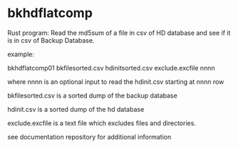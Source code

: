 # bkhdflatcomp
Rust program: Read the md5sum of a file in csv of HD database and see if it is in csv of Backup Database. 

example:

bkhdflatcomp01 bkfilesorted.csv hdinitsorted.csv exclude.excfile nnnn

where nnnn is an optional input to read the hdinit.csv starting at nnnn row

bkfilesorted.csv is a sorted dump of the backup database

hdinit.csv is a sorted dump of the hd database

exclude.excfile is a text file which excludes files and directories.

see documentation repository for additional information
